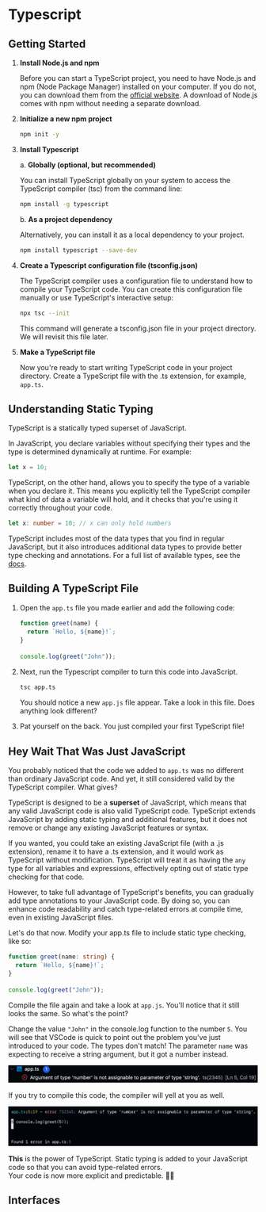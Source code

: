 # Typescript

## Getting Started

1. **Install Node.js and npm**

   Before you can start a TypeScript project, you need to have Node.js and npm
   (Node Package Manager) installed on your computer. If you do not, you can
   download them from the [official website](https://nodejs.org/en). A download
   of Node.js comes with npm without needing a separate download.

2. **Initialize a new npm project**

   ```bash
   npm init -y
   ```

3. **Install Typescript**

   a. **Globally (optional, but recommended)**

   You can install TypeScript globally on your system to access the TypeScript
   compiler (tsc) from the command line:

   ```bash
   npm install -g typescript
   ```

   b. **As a project dependency**

   Alternatively, you can install it as a local dependency to your project.

   ```bash
   npm install typescript --save-dev
   ```

4. **Create a Typescript configuration file (tsconfig.json)**

   The TypeScript compiler uses a configuration file to understand how to
   compile your TypeScript code. You can create this configuration file manually
   or use TypeScript's interactive setup:

   ```bash
   npx tsc --init
   ```

   This command will generate a tsconfig.json file in your project directory.
   We will revisit this file later.

5. **Make a TypeScript file**

   Now you're ready to start writing TypeScript code in your project directory.
   Create a TypeScript file with the .ts extension, for example, `app.ts`.

## Understanding Static Typing

TypeScript is a statically typed superset of JavaScript.

In JavaScript, you declare variables without specifying their types and the type
is determined dynamically at runtime. For example:

```js
let x = 10;
```

TypeScript, on the other hand, allows you to specify the type of a variable when
you declare it. This means you explicitly tell the TypeScript compiler what kind
of data a variable will hold, and it checks that you're using it correctly
throughout your code.

```ts
let x: number = 10; // x can only hold numbers
```

TypeScript includes most of the data types that you find in regular JavaScript,
but it also introduces additional data types to provide better type checking and
annotations. For a full list of available types, see the
[docs](https://www.typescriptlang.org/docs/handbook/2/everyday-types.html).

## Building A TypeScript File

1. Open the `app.ts` file you made earlier and add the following code:

   ```ts
   function greet(name) {
     return `Hello, ${name}!`;
   }

   console.log(greet("John"));
   ```

2. Next, run the Typescript compiler to turn this code into JavaScript.

   ```bash
   tsc app.ts
   ```

   You should notice a new `app.js` file appear. Take a look in this file. Does
   anything look different?

3. Pat yourself on the back. You just compiled your first TypeScript file!

## Hey Wait That Was Just JavaScript

You probably noticed that the code we added to `app.ts` was no different than
ordinary JavaScript code. And yet, it still considered valid by the TypeScript
compiler. What gives?

TypeScript is designed to be a **superset** of JavaScript, which means that any
valid JavaScript code is also valid TypeScript code. TypeScript extends
JavaScript by adding static typing and additional features, but it does not
remove or change any existing JavaScript features or syntax.

If you wanted, you could take an existing JavaScript file (with a .js
extension), rename it to have a .ts extension, and it would work as TypeScript
without modification. TypeScript will treat it as having the `any` type for all
variables and expressions, effectively opting out of static type checking for
that code.

However, to take full advantage of TypeScript's benefits, you can gradually add
type annotations to your JavaScript code. By doing so, you can enhance code
readability and catch type-related errors at compile time, even in existing
JavaScript files.

Let's do that now. Modify your app.ts file to include static type checking, like
so:

```ts
function greet(name: string) {
  return `Hello, ${name}!`;
}

console.log(greet("John"));
```

Compile the file again and take a look at `app.js`. You'll notice that it still
looks the same. So what's the point?

Change the value `"John"` in the console.log function to the number `5`. You
will see that VSCode is quick to point out the problem you've just introduced to
your code. The types don't match! The parameter `name` was expecting to receive
a string argument, but it got a number instead.

![console-error](./Images/console-error.png)

If you try to compile this code, the compiler will yell at you as well.

![compiler-error](./Images/compiler-error.png)

**This** is the power of TypeScript. Static typing is added to your JavaScript
code so that you can avoid type-related errors.\
Your code is now more explicit and predictable. 🎉🎉

## Interfaces
